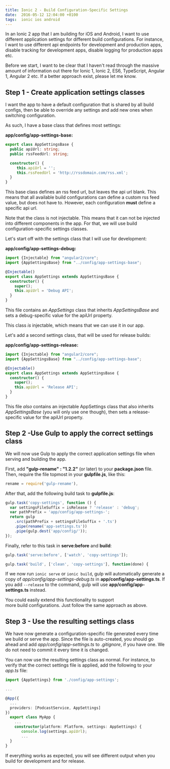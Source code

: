 ```yaml
---
title: Ionic 2 - Build Configuration-Specific Settings
date:  2016-05-12 12:04:00 +0100
tags:  ionic ios android
---
```


In an Ionic 2 app that I am building for iOS and Android, I want to use different
application settings for different build configurations. For instance, I want to
use different api endpoints for development and production apps, disable tracking
for development apps, disable logging for production apps etc.

Before we start, I want to be clear that I haven't read through the massive amount
of information out there for Ionic 1, Ionic 2, ES6, TypeScript, Angular 1, Angular
2 etc. If a better approach exist, please let me know.


## Step 1 - Create application settings classes

I want the app to have a default configuration that is shared by all build configs,
then be able to override any settings and add new ones when switching configuration.

As such, I have a base class that defines most settings:

**app/config/app-settings-base:**

```ts
export class AppSettingsBase {
  public apiUrl: string;
  public rssFeedUrl: string;

  constructor() {
     this.apiUrl = '';
     this.rssFeedUrl = 'http://rssdomain.com/rss.xml';
  }
}
```

This base class defines an rss feed url, but leaves the api url blank. This means
that all available build configurations can define a custom rss feed value, but
does not have to. However, each configuration **must** define a specific api url.

Note that the class is not injectable. This means that it can not be injected into
different components in the app. For that, we will use build configuration-specific
settings classes.

Let's start off with the settings class that I will use for development:

**app/config/app-settings-debug:**

```ts
import {Injectable} from "angular2/core";
import {AppSettingsBase} from "../config/app-settings-base";

@Injectable()
export class AppSettings extends AppSettingsBase {
  constructor() {
    super();
    this.apiUrl = 'Debug API';
  }
}
```

This file contains an *AppSettings* class that inherits *AppSettingsBase* and sets
a debug-specific value for the apiUrl property.

This class *is* injectable, which means that we can use it in our app.

Let's add a second settings class, that will be used for release builds:

**app/config/app-settings-release:**

```ts
import {Injectable} from "angular2/core";
import {AppSettingsBase} from "../config/app-settings-base";

@Injectable()
export class AppSettings extends AppSettingsBase {
  constructor() {
    super();
    this.apiUrl = 'Release API';
  }
}
```

This file *also* contains an injectable AppSettings class that also inherits
*AppSettingsBase* (you will only use one though), then sets a release-specific
value for the apiUrl property.


## Step 2 -Use Gulp to apply the correct settings class

We will now use Gulp to apply the correct application settings file when serving
and building the app.

First, add **"gulp-rename" : "1.2.2"** (or later) to your **package.json** file.
Then, require the file topmost in your **gulpfile.js**, like this:

```ts
rename = require('gulp-rename'),
```

After that, add the following build task to **gulpfile.js**:

```ts
gulp.task('copy-settings', function () {
  var settingsFileSuffix = isRelease ? 'release' : 'debug';
  var pathPrefix = 'app/config/app-settings-';
  return gulp
    .src(pathPrefix + settingsFileSuffix + '.ts')
    .pipe(rename('app-settings.ts'))
    .pipe(gulp.dest('app/config/'));
});
```

Finally, refer to this task in **serve:before** and **build**:

```ts
gulp.task('serve:before', ['watch', 'copy-settings']);
```

```ts
gulp.task('build', ['clean', 'copy-settings'], function(done) {
```

If we now run `ionic serve` or `ionic build`, gulp will automatically generate a
copy of *app/config/app-settings-debug.ts* in **app/config/app-settings.ts**. If
you add `--release` to the command, gulp will use **app/config/app-settings.ts**
instead.

You could easily extend this functionality to support more build configurations.
Just follow the same approach as above.


## Step 3 - Use the resulting settings class

We have now generate a configuration-specific file generated every time we build
or serve the app. Since the file is auto-created, you should go ahead and add
*app/config/app-settings.ts* to *.gitignore*, if you have one. We do not need to
commit it every time it is changed.

You can now use the resulting settings class as normal. For instance, to verify
that the correct settings file is applied, add the following to your *app.ts* file:

```ts
import {AppSettings} from './config/app-settings';

...

@App({
  ...
  providers: [PodcastService, AppSettings]
})
  export class MyApp {
    ...
    constructor(platform: Platform, settings: AppSettings) {
       console.log(settings.apiUrl);
       ...
  }
}

```

If everything works as expected, you will see different output when you build for
development and for release.